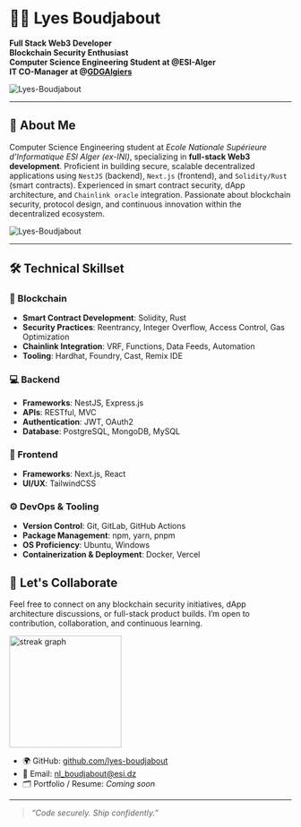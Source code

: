 # 👨‍💻 Lyes Boudjabout

**Full Stack Web3 Developer <br clear="both" />
Blockchain Security Enthusiast <br clear="both" />
Computer Science Engineering Student at @ESI-Alger <br clear="both" />
IT CO-Manager at @[GDGAlgiers](https://github.com/GDGAlgiers)** <br clear="both" />

<p><img align="center" src="https://github-readme-stats.vercel.app/api?username=Lyes-Boudjabout&show_icons=true&locale=en&bg_color=0d1117&text_color=ffffff&icon_color=79ff97" alt="Lyes-Boudjabout"/></p>

---

## 🧩 About Me

Computer Science Engineering student at *Ecole Nationale Supérieure d'Informatique ESI Alger (ex-INI)*, specializing in **full-stack Web3 development**. Proficient in building secure, scalable decentralized applications using `NestJS` (backend), `Next.js` (frontend), and `Solidity/Rust` (smart contracts). Experienced in smart contract security, dApp architecture, and `Chainlink oracle` integration. Passionate about blockchain security, protocol design, and continuous innovation within the decentralized ecosystem.

<p><img align="left" src="https://github-readme-stats.vercel.app/api/top-langs?username=Lyes-Boudjabout&show_icons=true&locale=en&layout=compact&bg_color=0d1117&text_color=ffffff&icon_color=79ff97" alt="Lyes-Boudjabout" /></p>
<br clear="both" />

---

## 🛠️ Technical Skillset

### 🔗 Blockchain
- **Smart Contract Development**: Solidity, Rust
- **Security Practices**: Reentrancy, Integer Overflow, Access Control, Gas Optimization
- **Chainlink Integration**: VRF, Functions, Data Feeds, Automation
- **Tooling**: Hardhat, Foundry, Cast, Remix IDE

### 💻 Backend
- **Frameworks**: NestJS, Express.js
- **APIs**: RESTful, MVC
- **Authentication**: JWT, OAuth2
- **Database**: PostgreSQL, MongoDB, MySQL

### 🧱 Frontend
- **Frameworks**: Next.js, React
- **UI/UX**: TailwindCSS

### ⚙️ DevOps & Tooling
- **Version Control**: Git, GitLab, GitHub Actions
- **Package Management**: npm, yarn, pnpm
- **OS Proficiency**: Ubuntu, Windows
- **Containerization & Deployment**: Docker, Vercel

## 🤝 Let's Collaborate

Feel free to connect on any blockchain security initiatives, dApp architecture discussions, or full-stack product builds. I’m open to contribution, collaboration, and continuous learning.

<p><img src="https://streak-stats.demolab.com?user=Lyes-Boudjabout&locale=en&mode=daily&theme=dark&hide_border=false&border_radius=5&order=3" height="200" alt="streak graph" /></p>

- 🌍 GitHub: [github.com/lyes-boudjabout](https://github.com/Lyes-Boudjabout)
- 📨 Email: nl_boudjabout@esi.dz
- 🗂 Portfolio / Resume: _Coming soon_

---

> _“Code securely. Ship confidently.”_

